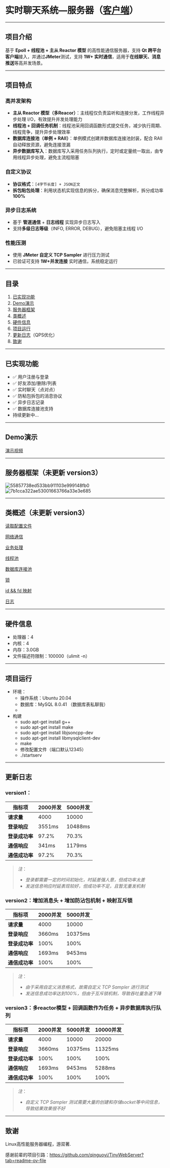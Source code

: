 # 实时聊天系统—服务器（**[客户端](https://github.com/The-Color-of-Wind/ChatSystem-Client)**）
---

## 项目介绍
基于 **Epoll + 线程池 + 主从 Reactor 模型** 的高性能通信服务器，支持 **Qt 跨平台客户端**接入，并通过**JMeter**测试，支持 **1W+ 实时通信**，适用于**在线聊天、消息推送**等高并发场景。

---

## 项目特点

### 高并发架构

- **主从 Reactor 模型（多Reacor）**：主线程仅负责监听和连接分发，工作线程异步处理 I/O，有效提升并发处理能力
- **线程池 + 回调任务机制**：线程池采用回调函数形式提交任务，减少执行周期、线程竞争，提升异步处理效率
- **数据库连接池（单例 + RAII）**：单例模式创建并数据库连接池封装，配合 RAII 自动释放资源，避免连接泄漏
- **异步数据库写入**：数据库写入采用任务队列执行，定时或定量统一取出，由专用线程异步处理，避免主流程阻塞

### 自定义协议

- **协议格式**：`[4字节长度] + JSON正文`
- **拆包粘包处理**：利用状态机实现信息的拆分，确保消息完整解析，拆分成功率 **100%**

### 异步日志系统

- 基于 **管道通信** + **日志线程** 实现异步日志写入
- 支持**多级日志等级**（INFO, ERROR, DEBUG），避免阻塞主线程 I/O

### 性能压测
- 使用 **JMeter 自定义 TCP Sampler** 进行压力测试
- 已验证可支持 **1W+并发连接** 实时通信，系统稳定运行

---

## 目录
1. [已实现功能](#已实现功能)
2. [Demo演示](#Demo演示)
3. [服务器框架](#服务器框架)
4. [类概述](#类概述)
5. [硬件信息](#硬件信息)
6. [项目运行](#项目运行)
7. [更新日志](#更新日志)（QPS优化）
8. [致谢](#致谢)
   
---

## 已实现功能

- ✅ 用户注册与登录
- ✅ 好友添加/删除/列表
- ✅ 实时聊天（点对点）
- ✅ 防粘包拆包的消息协议
- ✅ 异步日志记录
- ✅ 数据库连接池支持
- 持续更新中...

---

## Demo演示
[演示视频](https://www.bilibili.com/video/BV1GrosY3E7k/?vd_source=57d3045b67b7aa01f9f207a33b419c6a)

---

## 服务器框架（未更新 version3）
![55857738ed533bb911103e999148fb0](https://github.com/user-attachments/assets/4978336a-a5e4-41e3-b974-c24102199cfc)
![7b1cca322ae53001663766a33e3e685](https://github.com/user-attachments/assets/5c54e15a-cf95-42ee-b578-963c651635a2)

---

## 类概述（未更新 version3）

[读取配置文件](ModuleDescription/IniConfig.md)

[网络通信](ModuleDescription/ChatServer.md)

[业务处理](ModuleDescription/ChatConn.md)

[线程池](ModuleDescription/ThreadPool.md)

[数据库连接池](ModuleDescription/MysqlConnectPool.md)

[锁](ModuleDescription/lock.md)

[id && fd 映射](ModuleDescription/ChatMapping.md)

[日志](ModuleDescription/log.md)

---

## 硬件信息

- 处理器：4
- 内核：4
- 内存：3.0GB
- 文件描述符限制：100000（ulimit -n）

---

## 项目运行

- 环境：
  - 操作系统：Ubuntu 20.04
  - 数据库：MySQL 8.0.41 （数据库表私聊我）
  - 
- 构建
  - sudo apt-get install g++
  - sudo apt-get install make
  - sudo apt-get install libjsoncpp-dev
  - sudo apt-get install libmysqlclient-dev
  - make
  - 修改配置文件（端口默认12345）
  - ./startserv

---

## 更新日志
### **version1**：
| 指标项 | 2000并发 | 5000并发 | 
|-------|-----------|--------------|
| **请求量** | 4000 | 10000 |
| **登录响应**| 3551ms| 10488ms |
| **登录成功率**| 97.2%| 70.3% |
| **通信响应**| 341ms| 1179ms |
| **通信成功率**| 97.2%| 70.3% |

> *注*：
> - *登录都需要一定的时间初始化，时延差强人意，但成功率太差*
> - *发送信息响应时延表现较好，但成功率不足，且暂无重发机制*

### **version2**：增加消息头 + 增加防沾包机制 + 映射互斥锁
| 指标项 | 2000并发 | 5000并发 | 
|-------|-----------|--------------|
| **请求量** | 4000 | 10000 |
| **登录响应**| 3660ms | 10375ms |
| **登录成功率**| 100%| 100% |
| **通信响应**| 1693ms | 9453ms |
| **通信成功率**| 100%| 100% |

> *注*：
> - *由于采用自定义消息格式，故需自定义 TCP Sampler 进行测试*
> - *发送信息成功率达到100%，但由于互斥锁机制，导致吞吐量急速下降*

### **version3**：多reactor模型 + 回调函数作为任务 + 异步数据库执行队列
| 指标项 | 2000并发 | 5000并发 | 10000并发 |
|-------|-----------|--------------| ------------ |
| **请求量** | 4000 | 10000 | 20000 |
| **登录响应**| 3660ms | 10375ms | 11325ms |
| **登录成功率**| 100%| 100% | 100%|
| **通信响应**| 1693ms | 9453ms | 5288ms |
| **通信成功率**| 100%| 100% | 100% |

> *注*：
> - *自定义 TCP Sampler 测试需要大量的创建和存储socket等中间信息，导致结果效果很不好*

---

## 致谢
Linux高性能服务器编程，游双著.

感谢前辈的项目引路：https://github.com/qinguoyi/TinyWebServer?tab=readme-ov-file
